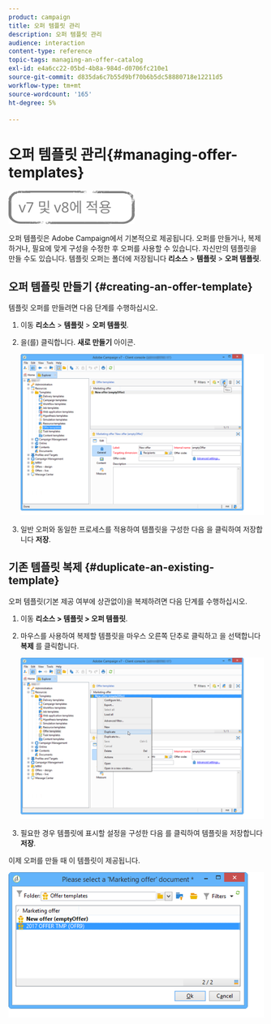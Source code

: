 ```yaml
---
product: campaign
title: 오퍼 템플릿 관리
description: 오퍼 템플릿 관리
audience: interaction
content-type: reference
topic-tags: managing-an-offer-catalog
exl-id: e4a6cc22-05bd-4b8a-984d-d0706fc210e1
source-git-commit: d835da6c7b55d9bf70b6b5dc58880718e12211d5
workflow-type: tm+mt
source-wordcount: '165'
ht-degree: 5%

---
```


# 오퍼 템플릿 관리{#managing-offer-templates}

![](../../assets/common.svg)

오퍼 템플릿은 Adobe Campaign에서 기본적으로 제공됩니다. 오퍼를 만들거나, 복제하거나, 필요에 맞게 구성을 수정한 후 오퍼를 사용할 수 있습니다. 자신만의 템플릿을 만들 수도 있습니다. 템플릿 오퍼는 폴더에 저장됩니다 **리소스** > **템플릿** > **오퍼 템플릿**.

## 오퍼 템플릿 만들기 {#creating-an-offer-template}

템플릿 오퍼를 만들려면 다음 단계를 수행하십시오.

1. 이동 **리소스** > **템플릿** > **오퍼 템플릿**.
1. 을(를) 클릭합니다. **새로 만들기** 아이콘.

   ![](assets/offer_model_001.png)

1. 일반 오퍼와 동일한 프로세스를 적용하여 템플릿을 구성한 다음 을 클릭하여 저장합니다 **저장**.

## 기존 템플릿 복제 {#duplicate-an-existing-template}

오퍼 템플릿(기본 제공 여부에 상관없이)을 복제하려면 다음 단계를 수행하십시오.

1. 이동 **리소스 > 템플릿 > 오퍼 템플릿**.
1. 마우스를 사용하여 복제할 템플릿을 마우스 오른쪽 단추로 클릭하고 을 선택합니다 **복제** 를 클릭합니다.

   ![](assets/offer_model_002.png)

1. 필요한 경우 템플릿에 표시할 설정을 구성한 다음 를 클릭하여 템플릿을 저장합니다 **저장**.

이제 오퍼를 만들 때 이 템플릿이 제공됩니다.

![](assets/offer_modelcreated_001.png)
